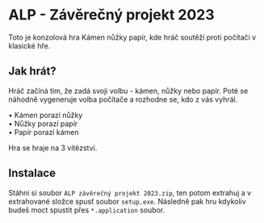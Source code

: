 
# ALP - Závěrečný projekt 2023

Toto je konzolová hra Kámen nůžky papír, kde hráč soutěží proti počítači v klasické hře.





## Jak hrát?

Hráč začíná tím, že zadá svoji volbu - kámen, nůžky nebo papír. Poté se náhodně vygeneruje volba počítače a rozhodne se, kdo z vás vyhrál.

• Kámen porazí nůžky\
• Nůžky porazí papír\
• Papír porazí kámen

Hra se hraje na 3 vítězství.


## Instalace

Stáhni si soubor `ALP závěrečný projekt 2023.zip`, ten potom extrahuj a v extrahované složce spusť soubor `setup.exe`. Následně pak hru kdykoliv budeš moct spustit přes `*.application` soubor.

